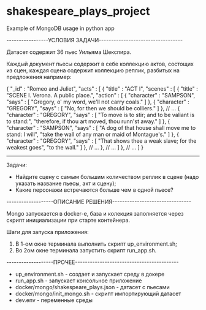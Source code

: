 # shakespeare_plays_project

Example of MongoDB usage in python app

-----------------УСЛОВИЯ ЗАДАЧИ----------------------------------

Датасет содержит 36 пьес Уильяма Шекспира.

Каждый документ пьесы содержит в себе коллекцию актов, состощих из сцен, каждая сцена содержит коллекцию реплик, разбитых на предложения например:

{
    "_id" : "Romeo and Juliet",
    "acts" : [ 
        {
            "title" : "ACT I",
            "scenes" : [ 
                {
                    "title" : "SCENE I. Verona. A public place.",
                    "action" : [ 
                        {
                            "character" : "SAMPSON",
                            "says" : [ 
                                "Gregory, o' my word, we'll not carry coals."
                            ]
                        }, 
                        {
                            "character" : "GREGORY",
                            "says" : [ 
                                "No, for then we should be colliers."
                            ]
                        }, 
						// ...
                        {
                            "character" : "GREGORY",
                            "says" : [ 
                                "To move is to stir; and to be valiant is to stand:", 
                                "therefore, if thou art moved, thou runn'st away."
                            ]
                        }, 
                        {
                            "character" : "SAMPSON",
                            "says" : [ 
                                "A dog of that house shall move me to stand: I will", 
                                "take the wall of any man or maid of Montague's."
                            ]
                        }, 
                        {
                            "character" : "GREGORY",
                            "says" : [ 
                                "That shows thee a weak slave; for the weakest goes", 
                                "to the wall."
                            ]
                        }, 
						// ...
				},
				// ...
			]
		},
		// ...
	]
}

----------------------------------------------------
Задачи:

- Найдите сцену с самым большим количеством реплик в сцене (надо указать название пьесы, акт и сцену);
- Какие персонажи встречаются больше чем в одной пьесе?

-------------------ОПИСАНИЕ РЕШЕНИЯ--------------------------------

Mongo запускается в docker-е, база и колекция заполняется через скрипт инициализации при старте контейнера.

Шаги для запуска приложения:

1. В 1-ом окне терминала выполнить скрипт up_environment.sh;
2. Во 2ом окне терминала запустить скрипт run_app.sh.

-------------------ПРОЧЕЕ------------------------------------------

- up_environment.sh - создает и запускает среду в докере
- run_app.sh - запускает консольное приложение
- docker/mongo/shakespeare_plays.json - датасет с пьесами
- docker/mongo/init_mongo.sh - скрипт импортирующий датасет
- dev.env - переменные среды


